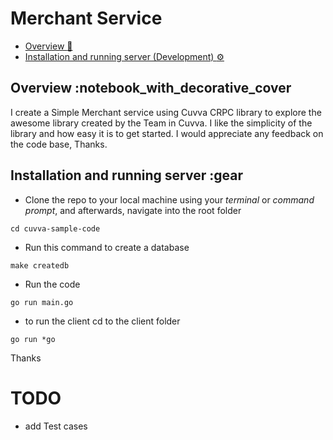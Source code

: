 # Merchant Service


- [Overview :notebook_with_decorative_cover:](#overview-notebook_with_decorative_cover)
- [Installation and running server (Development) :gear:](#installation-and-running-server-gear)

## Overview :notebook_with_decorative_cover

 I create a Simple Merchant service using Cuvva CRPC library to explore the awesome library created by the Team in Cuvva.
 I like the simplicity of the library and how easy it is to get started.
 I would appreciate any feedback on the code base, Thanks.

## Installation and running server :gear

- Clone the repo to your local machine using your _terminal_ or _command prompt_, and afterwards, navigate into the root folder  

```shell script
cd cuvva-sample-code
```

- Run this command to create a database

```shell script
make createdb
```

- Run the code

```shell script
go run main.go
```

- to run the client cd to the client folder

```shell script
go run *go
```

Thanks

# TODO

- add Test cases
